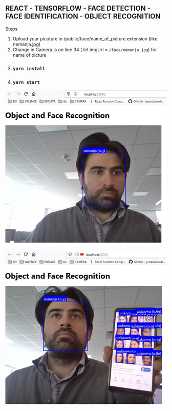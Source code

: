 ## REACT - TENSORFLOW - FACE DETECTION - FACE IDENTIFICATION - OBJECT RECOGNITION 

Steps

1. Upload your picuture in /public/face/name_of_picture.extension (like nemanja.jpg)
2. Change in Camera.js on line 34 ( let imgUrl = `/face/nemanja.jpg`) for name of picture
3. ### `yarn install`
4. ### `yarn start`


![Face Identification](public/imagesforreadme/imageFaceD.PNG)

![Face Identification Multiple](public/imagesforreadme/multipleFaces.JPG)
